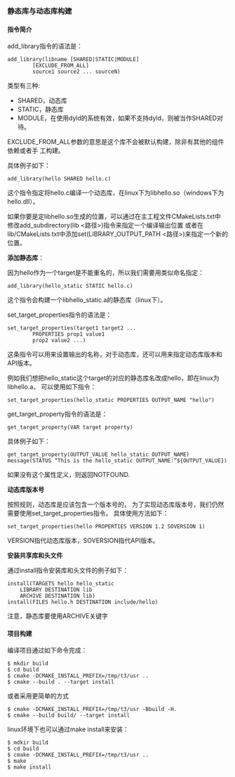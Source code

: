 ### 静态库与动态库构建

#### 指令简介

add_library指令的语法是：
```
add_library(libname [SHARED|STATIC|MODULE]
        [EXCLUDE_FROM_ALL]
        source1 source2 ... sourceN)
```
类型有三种:
- SHARED，动态库
- STATIC，静态库
- MODULE，在使用dyld的系统有效，如果不支持dyld，则被当作SHARED对待。

EXCLUDE_FROM_ALL参数的意思是这个库不会被默认构建，除非有其他的组件依赖或者手
工构建。

具体例子如下：
```
add_library(hello SHARED hello.c)
```
这个指令指定将hello.c编译一个动态库，在linux下为libhello.so（windows下为hello.dll）。

如果你要是定libhello.so生成的位置，可以通过在主工程文件CMakeLists.txt中
修改add_subdirectory(lib <路径>)指令来指定一个编译输出位置
或者在lib/CMakeLists.txt中添加set(LIBRARY_OUTPUT_PATH <路径>)来指定一个新的位置。


**添加静态库**：

因为hello作为一个target是不能重名的，所以我们需要用类似命名指定：
```
add_library(hello_static STATIC hello.c)
```
这个指令会构建一个libhello_static.a的静态库（linux下）。


set_target_properties指令的语法是：
```
set_target_properties(target1 target2 ...
        PROPERTIES prop1 value1
        prop2 value2 ...)
```
这条指令可以用来设置输出的名称，对于动态库，还可以用来指定动态库版本和API版本。

例如我们想把hello_static这个target的对应的静态库名改成hello，即在linux为libhello.a，
可以使用如下指令：
```
set_target_properties(hello_static PROPERTIES OUTPUT_NAME "hello")
```

get_target_property指令的语法是：
```
get_target_property(VAR target property)
```

具体例子如下：
```
get_target_property(OUTPUT_VALUE hello_static OUTPUT_NAME)
message(STATUS “This is the hello_static OUTPUT_NAME:”${OUTPUT_VALUE})
```
如果没有这个属性定义，则返回NOTFOUND.

**动态库版本号**

按照规则，动态库是应该包含一个版本号的，
为了实现动态库版本号，我们仍然需要使用set_target_properties指令。
具体使用方法如下：
```
set_target_properties(hello PROPERTIES VERSION 1.2 SOVERSION 1)
```
VERSION指代动态库版本，SOVERSION指代API版本。

**安装共享库和头文件**

通过install指令安装库和头文件的例子如下：
```
install(TARGETS hello hello_static
    LIBRARY DESTINATION lib
    ARCHIVE DESTINATION lib)
install(FILES hello.h DESTINATION include/hello)
```
注意，静态库要使用ARCHIVE关键字


#### 项目构建

编译项目通过如下命令完成：

```shell
$ mkdir build
$ cd build
$ cmake -DCMAKE_INSTALL_PREFIX=/tmp/t3/usr ..
$ cmake --build . --target install
```

或者采用更简单的方式

```shell
$ cmake -DCMAKE_INSTALL_PREFIX=/tmp/t3/usr -Bbuild -H.
$ cmake --build build/ --target install
```

linux环境下也可以通过make install来安装：

```shell
$ mdkir build
$ cd build
$ cmake -DCMAKE_INSTALL_PREFIX=/tmp/t3/usr ..
$ make
$ make install
```

